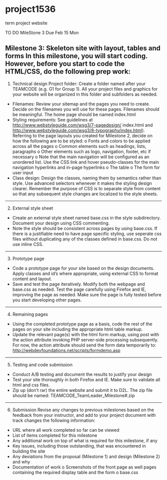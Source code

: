 # project1536
term project website

TO DO MileStone 3 Due Feb 15 Mon

Milestone 3: Skeleton site with layout, tables and forms
In this milestone, you will start coding. However, before you start to code the HTML/CSS, do the
following prep work:
-------------------------------------------------------------------------------------------------
1. Technical design
  Project folder: Create a folder named after your TEAMCODE (e.g. G1 for Group 1). All your
  project files and graphics for your website will be organized in this folder and subfolders as
  needed.
  - Filenames: Review your sitemap and the pages you need to create. Decide on the filenames you
  will use for these pages. Filenames should be meaningful. The home page should be named
  index.html
  - Styling requirements: See guidelines at http://www.webstyleguide.com/wsg3/7-pagedesign/
  index.html and http://www.webstyleguide.com/wsg3/8-typography/index.html).
  Referring to the page layouts you created for Milestone 2, decide on how the following are to be
  styled:
  o Fonts and colors to be applied across all the pages
  o Common elements such as headings, lists, paragraphs
  o Other elements such as logo, navigation, footer, etc if necessary
  o Note that the main navigation will be configured as an unordered list. Use the CSS link and
  hover pseudo-classes for the main navigation hyperlinks and in-page hyperlinks
  o The table
  o The form for user input
  - Class design: Design the classes, naming them by semantics rather than style. Use advanced
  selectors whenever it makes the styling design clearer. Remember the purpose of CSS is to
  separate style from content so that any subsequent style changes are localized to the style
  sheets.
-------------------------------------------------------------------------------------------------
2. External style sheet
  - Create an external style sheet named base.css in the style subdirectory. Document your
  design using CSS commenting.
  - Note the style should be consistent across pages by using base.css. If there is a justifiable
  need to have page specific styling, use seperate css files without duplicating any of the classes
  defined in base.css. Do not use inline CSS.
-------------------------------------------------------------------------------------------------
3. Prototype page
  - Code a prototype page for your site based on the design documents. Apply classes and id’s
  where appropriate, using external CSS to format content and layout.
  - Save and test the page iteratively. Modify both the webpage and base.css as needed. Test
  the page carefully using Firefox and IE, improving the page as needed. Make sure the page is
  fully tested before you start developing other pages.
-------------------------------------------------------------------------------------------------
4. Remaining pages
  - Using the completed prototype page as a basis, code the rest of the pages on your site including
  the appropriate html table markup.
  - Update the relevant page(s) with the html form markup, using post with the action attribute
  invoking PHP server-side processing subsequently. For now, the action attribute should send the
  form data temporarily to: http://webdevfoundations.net/scripts/formdemo.asp
-------------------------------------------------------------------------------------------------
5. Testing and code submission
  - Conduct A/B testing and document the results to justify your design
  - Test your site thoroughly in both Firefox and IE. Make sure to validate all html and css files.
  - Zip up (don’t rar) the entire website and submit it to D2L. The zip file should be named:
  TEAMCODE_TeamLeader_Milestone#.zip
-------------------------------------------------------------------------------------------------
6. Submission
  Revise any changes to previous milestones based on the feedback from your instructor, and add to
  your project document with track changes the following information:
  - URL where all work completed so far can be viewed
  - List of items completed for this milestone
  - Any additional work on top of what is required for this milestone, if any
  - Key issues, including those outstanding, that was encountered in building the site
  - Any deviations from the proposal (Milestone 1) and design (Milestone 2) and why
  - Documentation of work
  o Screenshots of the front page as well pages containing the required display table and the form
  o base.css
